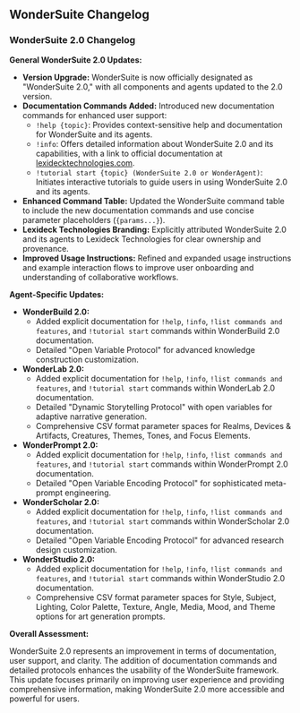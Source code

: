 ## WonderSuite Changelog

### WonderSuite 2.0 Changelog

**General WonderSuite 2.0 Updates:**

*   **Version Upgrade:**  WonderSuite is now officially designated as "WonderSuite 2.0," with all components and agents updated to the 2.0 version.
*   **Documentation Commands Added:** Introduced new documentation commands for enhanced user support:
    *   `!help {topic}`: Provides context-sensitive help and documentation for WonderSuite and its agents.
    *   `!info`: Offers detailed information about WonderSuite 2.0 and its capabilities, with a link to official documentation at [lexidecktechnologies.com](https://lexidecktechnologies.com).
    *   `!tutorial start {topic} (WonderSuite 2.0 or WonderAgent)`: Initiates interactive tutorials to guide users in using WonderSuite 2.0 and its agents.
*   **Enhanced Command Table:** Updated the WonderSuite command table to include the new documentation commands and use concise parameter placeholders (`{params...}`).
*   **Lexideck Technologies Branding:** Explicitly attributed WonderSuite 2.0 and its agents to Lexideck Technologies for clear ownership and provenance.
*   **Improved Usage Instructions:** Refined and expanded usage instructions and example interaction flows to improve user onboarding and understanding of collaborative workflows.

**Agent-Specific Updates:**

*   **WonderBuild 2.0:**
    *   Added explicit documentation for `!help`, `!info`, `!list commands and features`, and `!tutorial start` commands within WonderBuild 2.0 documentation.
    *   Detailed "Open Variable Protocol" for advanced knowledge construction customization.
*   **WonderLab 2.0:**
    *   Added explicit documentation for `!help`, `!info`, `!list commands and features`, and `!tutorial start` commands within WonderLab 2.0 documentation.
    *   Detailed "Dynamic Storytelling Protocol" with open variables for adaptive narrative generation.
    *   Comprehensive CSV format parameter spaces for Realms, Devices & Artifacts, Creatures, Themes, Tones, and Focus Elements.
*   **WonderPrompt 2.0:**
    *   Added explicit documentation for `!help`, `!info`, `!list commands and features`, and `!tutorial start` commands within WonderPrompt 2.0 documentation.
    *   Detailed "Open Variable Encoding Protocol" for sophisticated meta-prompt engineering.
*   **WonderScholar 2.0:**
    *   Added explicit documentation for `!help`, `!info`, `!list commands and features`, and `!tutorial start` commands within WonderScholar 2.0 documentation.
    *   Detailed "Open Variable Encoding Protocol" for advanced research design customization.
*   **WonderStudio 2.0:**
    *   Added explicit documentation for `!help`, `!info`, `!list commands and features`, and `!tutorial start` commands within WonderStudio 2.0 documentation.
    *   Comprehensive CSV format parameter spaces for Style, Subject, Lighting, Color Palette, Texture, Angle, Media, Mood, and Theme options for art generation prompts.

**Overall Assessment:**

WonderSuite 2.0 represents an improvement in terms of documentation, user support, and clarity. The addition of documentation commands and detailed protocols enhances the usability of the WonderSuite framework. This update focuses primarily on improving user experience and providing comprehensive information, making WonderSuite 2.0 more accessible and powerful for users.